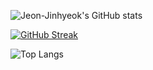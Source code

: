 ![Jeon-Jinhyeok's GitHub stats](https://github-readme-stats.vercel.app/api?username=Jeon-Jinhyeok&show_icons=true&theme=tokyonight)

[![GitHub Streak](https://streak-stats.demolab.com?user=Jeon-Jinhyeok&theme=tokyonight)](https://git.io/streak-stats)

![Top Langs](https://github-readme-stats.vercel.app/api/top-langs/?username=Jeon-Jinhyeok&layout=compact&theme=tokyonight&exclude_repo=Bakery-UI,InfixCalculator,PangGame,webscraping,algo-kotlin,fileStructure_hw01,algo_study,DataStructure-HW7,DataStructure-HW6,DataStructure-HW5,c_hw?hide=html,CSS)
